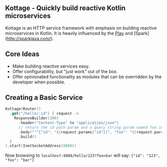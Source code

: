 ## Kottage - Quickly build reactive Kotlin microservices
Kottage is an HTTP service framework with emphasis on building reactive microservices in Kotlin. It is heavily influenced by 
the [Play](https://playframework.com/) and [Spark] (http://sparkjava.com/).

## Core Ideas
* Make building reactive services easy.
* Offer configurability, but "just work" out of the box.
* Offer opinionated functionality as modules that can be overridden by the developer when possible.

## Creating a Basic Service
```kotlin
Kottage(Router()
  .get("/hello/:id") { request ->
    ResponseBuilder(200)
      .header("Content-Type" to "application/json")
      // return the id path param and a query string param named foo in the response body as JSON
      .body("""{"id": "${request.params["id"]}", "foo": "${request.params["foo"]}}""")
      .build()
  }
).start(InetSocketAddress(8888))
```
Now browsing to `localhost:8888/hello/123?foo=bar` will say: `{"id": "123", "foo": "bar"}`
